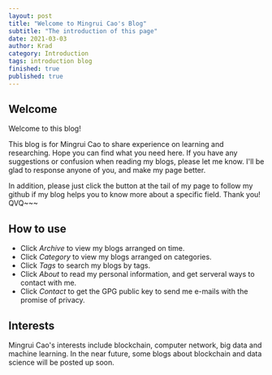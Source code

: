 ```yaml
---
layout: post
title: "Welcome to Mingrui Cao's Blog"
subtitle: "The introduction of this page"
date: 2021-03-03
author: Krad
category: Introduction
tags: introduction blog
finished: true
published: true
---
```


## Welcome

Welcome to this blog!

This blog is for Mingrui Cao to share experience on learning and researching. Hope you can find what you need here. If you have any suggestions or confusion when reading my blogs, please let me know. I'll be glad to response anyone of you, and make my page better.

In addition, please just click the button at the tail of my page to follow my github if my blog helps you to know more about a specific field. Thank you! QVQ~~~

## How to use

* Click _Archive_ to view my blogs arranged on time.
* Click _Category_ to view my blogs arranged on categories.
* Click _Tags_ to search my blogs by tags.
* Click _About_ to read my personal information, and get serveral ways to contact with me.
* Click _Contact_ to get the GPG public key to send me e-mails with the promise of privacy.

## Interests

Mingrui Cao's interests include blockchain, computer network, big data and machine learning. In the near future, some blogs about blockchain and data science will be posted up soon. 
